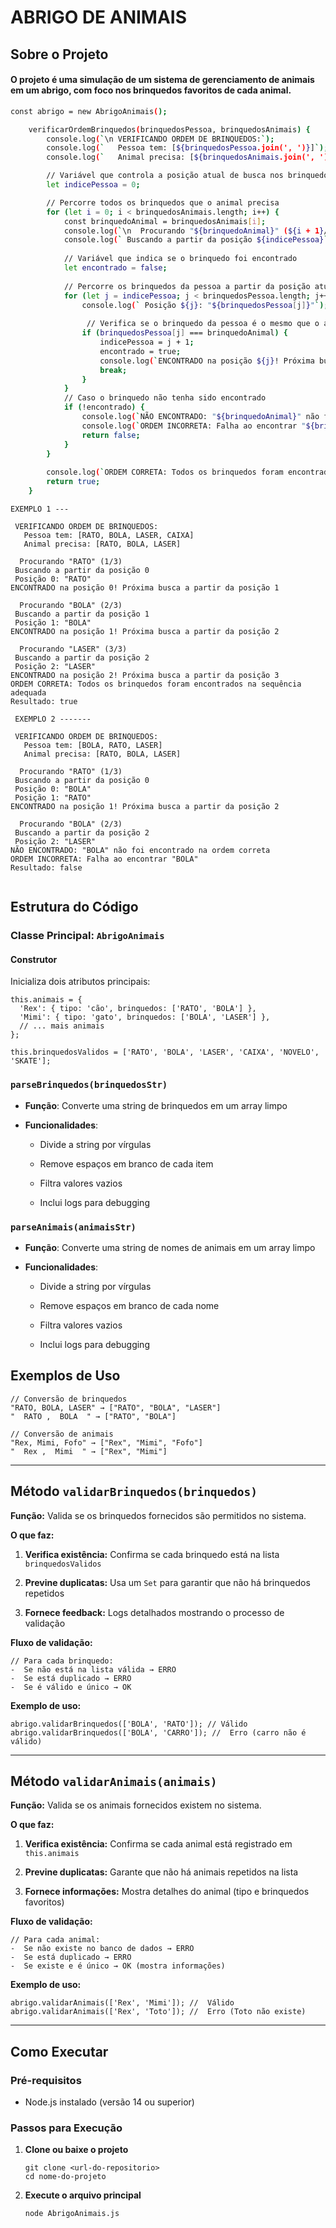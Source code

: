 # ABRIGO DE ANIMAIS


## Sobre o Projeto


#### O projeto é uma simulação de um sistema de gerenciamento de animais em um abrigo, com foco nos brinquedos favoritos de cada animal.






````bash
const abrigo = new AbrigoAnimais();

    verificarOrdemBrinquedos(brinquedosPessoa, brinquedosAnimais) {
        console.log(`\n VERIFICANDO ORDEM DE BRINQUEDOS:`);
        console.log(`   Pessoa tem: [${brinquedosPessoa.join(', ')}]`);
        console.log(`   Animal precisa: [${brinquedosAnimais.join(', ')}]`);

        // Variável que controla a posição atual de busca nos brinquedos da pessoa
        let indicePessoa = 0;

        // Percorre todos os brinquedos que o animal precisa 
        for (let i = 0; i < brinquedosAnimais.length; i++) {
            const brinquedoAnimal = brinquedosAnimais[i];
            console.log(`\n  Procurando "${brinquedoAnimal}" (${i + 1}/${brinquedosAnimais.length})`);
            console.log(` Buscando a partir da posição ${indicePessoa}`);
             
            // Variável que indica se o brinquedo foi encontrado
            let encontrado = false;
            
            // Percorre os brinquedos da pessoa a partir da posição atual
            for (let j = indicePessoa; j < brinquedosPessoa.length; j++) {
                console.log(` Posição ${j}: "${brinquedosPessoa[j]}"`);
                
                 // Verifica se o brinquedo da pessoa é o mesmo que o animal precisa
                if (brinquedosPessoa[j] === brinquedoAnimal) {
                    indicePessoa = j + 1;
                    encontrado = true;
                    console.log(`ENCONTRADO na posição ${j}! Próxima busca a partir da posição ${indicePessoa}`);
                    break;
                }
            }
            // Caso o brinquedo não tenha sido encontrado
            if (!encontrado) {
                console.log(`NÃO ENCONTRADO: "${brinquedoAnimal}" não foi encontrado na ordem correta`);
                console.log(`ORDEM INCORRETA: Falha ao encontrar "${brinquedoAnimal}"`);
                return false;
            }
        }
        
        console.log(`ORDEM CORRETA: Todos os brinquedos foram encontrados na sequência adequada`);
        return true;
    }

````

```
EXEMPLO 1 ---

 VERIFICANDO ORDEM DE BRINQUEDOS:
   Pessoa tem: [RATO, BOLA, LASER, CAIXA]
   Animal precisa: [RATO, BOLA, LASER]

  Procurando "RATO" (1/3)
 Buscando a partir da posição 0
 Posição 0: "RATO"
ENCONTRADO na posição 0! Próxima busca a partir da posição 1

  Procurando "BOLA" (2/3)
 Buscando a partir da posição 1
 Posição 1: "BOLA"
ENCONTRADO na posição 1! Próxima busca a partir da posição 2

  Procurando "LASER" (3/3)
 Buscando a partir da posição 2
 Posição 2: "LASER"
ENCONTRADO na posição 2! Próxima busca a partir da posição 3
ORDEM CORRETA: Todos os brinquedos foram encontrados na sequência adequada
Resultado: true

 EXEMPLO 2 -------

 VERIFICANDO ORDEM DE BRINQUEDOS:
   Pessoa tem: [BOLA, RATO, LASER]
   Animal precisa: [RATO, BOLA, LASER]

  Procurando "RATO" (1/3)
 Buscando a partir da posição 0
 Posição 0: "BOLA"
 Posição 1: "RATO"
ENCONTRADO na posição 1! Próxima busca a partir da posição 2

  Procurando "BOLA" (2/3)
 Buscando a partir da posição 2
 Posição 2: "LASER"
NÃO ENCONTRADO: "BOLA" não foi encontrado na ordem correta
ORDEM INCORRETA: Falha ao encontrar "BOLA"
Resultado: false


```

Estrutura do Código
--------------------

### Classe Principal: `AbrigoAnimais`

#### Construtor

Inicializa dois atributos principais:

    this.animais = {
      'Rex': { tipo: 'cão', brinquedos: ['RATO', 'BOLA'] },
      'Mimi': { tipo: 'gato', brinquedos: ['BOLA', 'LASER'] },
      // ... mais animais
    };
    
    this.brinquedosValidos = ['RATO', 'BOLA', 'LASER', 'CAIXA', 'NOVELO', 'SKATE'];

### `parseBrinquedos(brinquedosStr)`

*   **Função**: Converte uma string de brinquedos em um array limpo
    
*   **Funcionalidades**:
    
    *   Divide a string por vírgulas
        
    *   Remove espaços em branco de cada item
        
    *   Filtra valores vazios
        
    *   Inclui logs para debugging
        

### `parseAnimais(animaisStr)`

*   **Função**: Converte uma string de nomes de animais em um array limpo
    
*   **Funcionalidades**:
    
    *   Divide a string por vírgulas
        
    *   Remove espaços em branco de cada nome
        
    *   Filtra valores vazios
        
    *   Inclui logs para debugging
        

Exemplos de Uso
---------------

    // Conversão de brinquedos
    "RATO, BOLA, LASER" → ["RATO", "BOLA", "LASER"]
    "  RATO ,  BOLA  " → ["RATO", "BOLA"]
    
    // Conversão de animais
    "Rex, Mimi, Fofo" → ["Rex", "Mimi", "Fofo"]
    "  Rex ,  Mimi  " → ["Rex", "Mimi"]


* * *

Método `validarBrinquedos(brinquedos)`
--------------------------------------

**Função:** Valida se os brinquedos fornecidos são permitidos no sistema.

**O que faz:**

1.  **Verifica existência:** Confirma se cada brinquedo está na lista `brinquedosValidos`
    
2.  **Previne duplicatas:** Usa um `Set` para garantir que não há brinquedos repetidos
    
3.  **Fornece feedback:** Logs detalhados mostrando o processo de validação
    

**Fluxo de validação:**

    // Para cada brinquedo:
    -  Se não está na lista válida → ERRO
    -  Se está duplicado → ERRO  
    -  Se é válido e único → OK

**Exemplo de uso:**

    abrigo.validarBrinquedos(['BOLA', 'RATO']); // Válido
    abrigo.validarBrinquedos(['BOLA', 'CARRO']); //  Erro (carro não é válido)

* * *    


Método `validarAnimais(animais)`
--------------------------------

**Função:** Valida se os animais fornecidos existem no sistema.

**O que faz:**

1.  **Verifica existência:** Confirma se cada animal está registrado em `this.animais`
    
2.  **Previne duplicatas:** Garante que não há animais repetidos na lista
    
3.  **Fornece informações:** Mostra detalhes do animal (tipo e brinquedos favoritos)
    

**Fluxo de validação:**

    // Para cada animal:
    -  Se não existe no banco de dados → ERRO
    -  Se está duplicado → ERRO
    -  Se existe e é único → OK (mostra informações)

**Exemplo de uso:**

    abrigo.validarAnimais(['Rex', 'Mimi']); //  Válido
    abrigo.validarAnimais(['Rex', 'Toto']); //  Erro (Toto não existe)

* * *

Como Executar
--------------

### Pré-requisitos

*   Node.js instalado (versão 14 ou superior)
    

### Passos para Execução

1.  **Clone ou baixe o projeto**
    
        git clone <url-do-repositorio>
        cd nome-do-projeto
    
2.  **Execute o arquivo principal**
    
        node AbrigoAnimais.js

